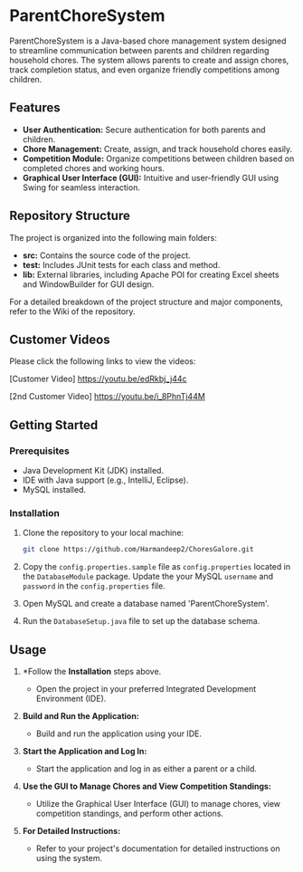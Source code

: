 # ParentChoreSystem

ParentChoreSystem is a Java-based chore management system designed to streamline communication between parents and children regarding household chores. The system allows parents to create and assign chores, track completion status, and even organize friendly competitions among children.

## Features

- **User Authentication:** Secure authentication for both parents and children.
- **Chore Management:** Create, assign, and track household chores easily.
- **Competition Module:** Organize competitions between children based on completed chores and working hours.
- **Graphical User Interface (GUI):** Intuitive and user-friendly GUI using Swing for seamless interaction.

## Repository Structure

The project is organized into the following main folders:

- **src:** Contains the source code of the project.
- **test:** Includes JUnit tests for each class and method.
- **lib:** External libraries, including Apache POI for creating Excel sheets and WindowBuilder for GUI design.

For a detailed breakdown of the project structure and major components, refer to the Wiki of the repository.

## Customer Videos

Please click the following links to view the videos:

[Customer Video] https://youtu.be/edRkbj_j44c

[2nd Customer Video] https://youtu.be/i_8PhnTj44M



## Getting Started

### Prerequisites

- Java Development Kit (JDK) installed.
- IDE with Java support (e.g., IntelliJ, Eclipse).
- MySQL installed.

### Installation

1. Clone the repository to your local machine:

   ```bash
   git clone https://github.com/Harmandeep2/ChoresGalore.git
   
2. Copy the `config.properties.sample` file as `config.properties` located in the `DatabaseModule` package. Update the your MySQL `username` and `password` in the `config.properties` file.

3. Open MySQL and create a database named 'ParentChoreSystem'.

4. Run the `DatabaseSetup.java` file to set up the database schema.

## Usage

1. *Follow the **Installation** steps above.
   - Open the project in your preferred Integrated Development Environment (IDE).

2. **Build and Run the Application:**
   - Build and run the application using your IDE.

3. **Start the Application and Log In:**
   - Start the application and log in as either a parent or a child.

4. **Use the GUI to Manage Chores and View Competition Standings:**
   - Utilize the Graphical User Interface (GUI) to manage chores, view competition standings, and perform other actions.

5. **For Detailed Instructions:**
   - Refer to your project's documentation for detailed instructions on using the system.



